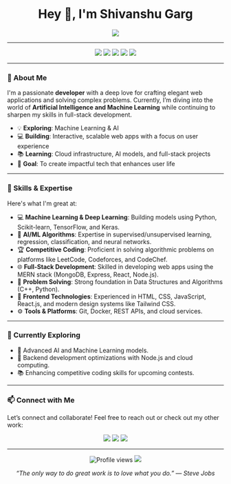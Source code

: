 <h1 align="center">Hey 👋, I'm Shivanshu Garg</h1>

<p align="center">
  <img src="https://readme-typing-svg.herokuapp.com?color=F75C7E&lines=Full-Stack+Developer;AI%2FML+Enthusiast;Competitive+Programmer" />
</p>

---

<p align="center">
  <img src="https://img.shields.io/badge/Code-C++-blue?style=for-the-badge&logo=cplusplus" />
  <img src="https://img.shields.io/badge/Code-JavaScript-yellow?style=for-the-badge&logo=javascript" />
  <img src="https://img.shields.io/badge/Framework-React-blue?style=for-the-badge&logo=react" />
  <img src="https://img.shields.io/badge/Framework-Node.js-green?style=for-the-badge&logo=node.js" />
  <img src="https://img.shields.io/badge/Tool-Docker-lightblue?style=for-the-badge&logo=docker" />
</p>

---

### 🌿 About Me
I'm a passionate **developer** with a deep love for crafting elegant web applications and solving complex problems. Currently, I’m diving into the world of **Artificial Intelligence and Machine Learning** while continuing to sharpen my skills in full-stack development.

- 💡 **Exploring**: Machine Learning & AI
- 💻 **Building**: Interactive, scalable web apps with a focus on user experience
- 📚 **Learning**: Cloud infrastructure, AI models, and full-stack projects
- 🌱 **Goal**: To create impactful tech that enhances user life

---

### 🚀 Skills & Expertise
Here's what I'm great at:

- 💻 **Machine Learning & Deep Learning**: Building models using Python, Scikit-learn, TensorFlow, and Keras.
- 🧠 **AI/ML Algorithms**: Expertise in supervised/unsupervised learning, regression, classification, and neural networks.
- 🏆 **Competitive Coding**: Proficient in solving algorithmic problems on platforms like LeetCode, Codeforces, and CodeChef.
- 🌐 **Full-Stack Development**: Skilled in developing web apps using the MERN stack (MongoDB, Express, React, Node.js).
- 🔧 **Problem Solving**: Strong foundation in Data Structures and Algorithms (C++, Python).
- 🎨 **Frontend Technologies**: Experienced in HTML, CSS, JavaScript, React.js, and modern design systems like Tailwind CSS.
- ⚙️ **Tools & Platforms**: Git, Docker, REST APIs, and cloud services.

---

### 🌱 Currently Exploring
- 🧠 Advanced AI and Machine Learning models.
- 🚀 Backend development optimizations with Node.js and cloud computing.
- 📚 Enhancing competitive coding skills for upcoming contests.

---

### 📫 Connect with Me
Let’s connect and collaborate! Feel free to reach out or check out my other work:

<p align="center">
  <a href="mailto:gargshivanshu17@gmail.com"><img src="https://img.shields.io/badge/Email-D14836?style=for-the-badge&logo=gmail&logoColor=white" /></a>
  <a href="https://linkedin.com/in/garg-shiv"><img src="https://img.shields.io/badge/LinkedIn-0077B5?style=for-the-badge&logo=linkedin&logoColor=white" /></a>
  <a href="https://github.com/shivanshu-1707"><img src="https://img.shields.io/badge/GitHub-181717?style=for-the-badge&logo=github&logoColor=white" /></a>
</p>

---

<p align="center">
  <img src="https://komarev.com/ghpvc/?username=shivanshu-1707&color=blueviolet" alt="Profile views" />
  <img src="https://img.shields.io/badge/Focus-Growth%20Mindset-blueviolet?style=for-the-badge" />
</p>

<p align="center"> 
  <em>“The only way to do great work is to love what you do.” — Steve Jobs</em>
</p>
